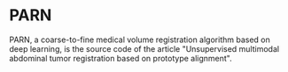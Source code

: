 # PARN

PARN, a coarse-to-fine medical volume registration algorithm based on deep learning, is the source code of the article "Unsupervised multimodal abdominal tumor registration based on prototype alignment".
